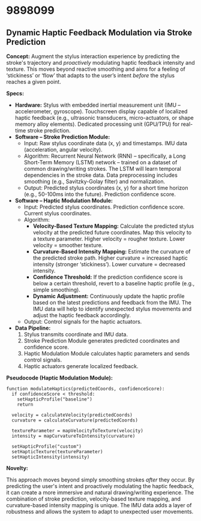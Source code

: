 # 9898099

## Dynamic Haptic Feedback Modulation via Stroke Prediction

**Concept:** Augment the stylus interaction experience by predicting the stroke's trajectory and *proactively* modulating haptic feedback intensity and texture.  This moves beyond reactive smoothing and aims for a feeling of ‘stickiness’ or ‘flow’ that adapts to the user’s intent *before* the stylus reaches a given point.

**Specs:**

*   **Hardware:**  Stylus with embedded inertial measurement unit (IMU – accelerometer, gyroscope).  Touchscreen display capable of localized haptic feedback (e.g., ultrasonic transducers, micro-actuators, or shape memory alloy elements).  Dedicated processing unit (GPU/TPU) for real-time stroke prediction.
*   **Software – Stroke Prediction Module:**
    *   Input: Raw stylus coordinate data (x, y) and timestamps.  IMU data (acceleration, angular velocity).
    *   Algorithm: Recurrent Neural Network (RNN) – specifically, a Long Short-Term Memory (LSTM) network – trained on a dataset of common drawing/writing strokes.  The LSTM will learn temporal dependencies in the stroke data.  Data preprocessing includes smoothing (e.g., Savitzky-Golay filter) and normalization.
    *   Output: Predicted stylus coordinates (x, y) for a short time horizon (e.g., 50-100ms into the future).  Prediction confidence score.
*   **Software – Haptic Modulation Module:**
    *   Input: Predicted stylus coordinates.  Prediction confidence score.  Current stylus coordinates.
    *   Algorithm:
        *   **Velocity-Based Texture Mapping:** Calculate the predicted stylus velocity at the predicted future coordinates.  Map this velocity to a texture parameter.  Higher velocity = rougher texture. Lower velocity = smoother texture.
        *   **Curvature-Based Intensity Mapping:** Estimate the curvature of the predicted stroke path. Higher curvature = increased haptic intensity (stronger ‘stickiness’). Lower curvature = decreased intensity.
        *   **Confidence Threshold:**  If the prediction confidence score is below a certain threshold, revert to a baseline haptic profile (e.g., simple smoothing).
        *   **Dynamic Adjustment:**  Continuously update the haptic profile based on the latest predictions and feedback from the IMU.  The IMU data will help to identify unexpected stylus movements and adjust the haptic feedback accordingly.
    *   Output: Control signals for the haptic actuators.
*   **Data Pipeline:**
    1.  Stylus transmits coordinate and IMU data.
    2.  Stroke Prediction Module generates predicted coordinates and confidence score.
    3.  Haptic Modulation Module calculates haptic parameters and sends control signals.
    4.  Haptic actuators generate localized feedback.

**Pseudocode (Haptic Modulation Module):**

```
function modulateHaptics(predictedCoords, confidenceScore):
  if confidenceScore < threshold:
    setHapticProfile("baseline")
    return

  velocity = calculateVelocity(predictedCoords)
  curvature = calculateCurvature(predictedCoords)

  textureParameter = mapVelocityToTexture(velocity)
  intensity = mapCurvatureToIntensity(curvature)

  setHapticProfile("custom")
  setHapticTexture(textureParameter)
  setHapticIntensity(intensity)
```

**Novelty:**

This approach moves beyond simply smoothing strokes *after* they occur. By predicting the user's intent and proactively modulating the haptic feedback, it can create a more immersive and natural drawing/writing experience.  The combination of stroke prediction, velocity-based texture mapping, and curvature-based intensity mapping is unique.  The IMU data adds a layer of robustness and allows the system to adapt to unexpected user movements.